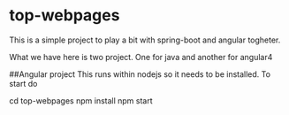 # top-webpages
This is a simple project to play a bit with spring-boot and angular togheter.

What we have here is two project. One for java and another for angular4

##Angular project
This runs within nodejs so it needs to be installed.
To start do

cd top-webpages
npm install
npm start

